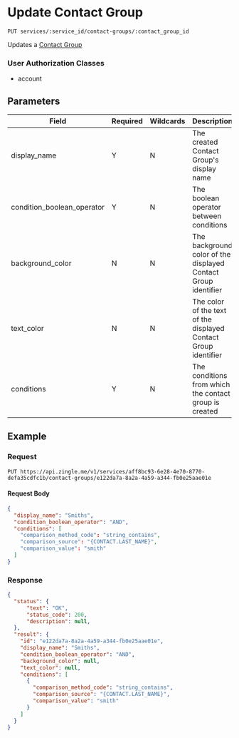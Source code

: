 # Update Contact Group

    PUT services/:service_id/contact-groups/:contact_group_id
    
Updates a [Contact Group]

### User Authorization Classes 
* account

## Parameters
Field | Required | Wildcards | Description
--- | --- | --- | ---
display_name | Y | N | The created Contact Group's display name
condition_boolean_operator | Y | N | The boolean operator between conditions
background_color | N | N | The background color of the displayed Contact Group identifier
text_color | N | N | The color of the text of the displayed Contact Group identifier
conditions | Y | N | The conditions from which the contact group is created
 

## Example
### Request

    PUT https://api.zingle.me/v1/services/aff8bc93-6e28-4e70-8770-defa35cdfc1b/contact-groups/e122da7a-8a2a-4a59-a344-fb0e25aae01e
#### Request Body
```json
{
  "display_name": "Smiths",
  "condition_boolean_operator": "AND",
  "conditions": [
    "comparison_method_code": "string_contains",
    "comparison_source": "{CONTACT.LAST_NAME}",
    "comparison_value": "smith"
  ]
}
```

### Response
``` json
{
  "status": {
      "text": "OK",
      "status_code": 200,
      "description": null,
  },
  "result": {
    "id": "e122da7a-8a2a-4a59-a344-fb0e25aae01e",
    "display_name": "Smiths",
    "condition_boolean_operator": "AND",
    "background_color": null,
    "text_color": null,
    "conditions": [
      {
        "comparison_method_code": "string_contains",
        "comparison_source": "{CONTACT.LAST_NAME}",
        "comparison_value": "smith"
      }
    ]
  }
}
```

[Overview - Request Modifiers]: /README.md#request-modifiers
[Contact Group]: README.md
